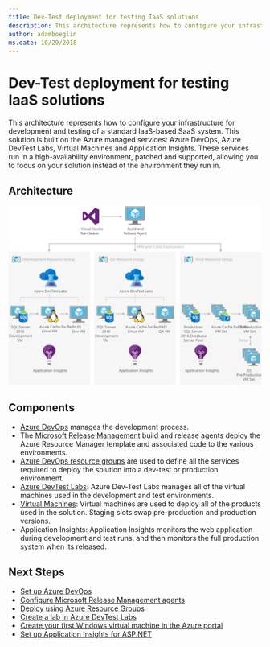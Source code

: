 ```yaml
---
title: Dev-Test deployment for testing IaaS solutions
description: This architecture represents how to configure your infrastructure for development and testing of a standard IaaS-based SaaS system.
author: adamboeglin
ms.date: 10/29/2018
---
```

# Dev-Test deployment for testing IaaS solutions
This architecture represents how to configure your infrastructure for development and testing of a standard IaaS-based SaaS system.
This solution is built on the Azure managed services: Azure DevOps, Azure DevTest Labs, Virtual Machines and Application Insights. These services run in a high-availability environment, patched and supported, allowing you to focus on your solution instead of the environment they run in.

## Architecture
<img src="media/dev-test-iaas.svg" alt='architecture diagram' />

## Components
* [Azure DevOps](http://azure.microsoft.com/services/devops/) manages the development process.
* The [Microsoft Release Management](https://www.visualstudio.comhttp://azure.microsoft.com/docs/release/getting-started/configure-agents) build and release agents deploy the Azure Resource Manager template and associated code to the various environments.
* [Azure DevOps resource groups](https://www.visualstudio.comhttp://azure.microsoft.com/docs/release/getting-started/configure-agents) are used to define all the services required to deploy the solution into a dev-test or production environment.
* [Azure DevTest Labs](href="http://azure.microsoft.com/services/devtest-lab/): Azure Dev-Test Labs manages all of the virtual machines used in the development and test environments.
* [Virtual Machines](href="http://azure.microsoft.com/services/virtual-machines/): Virtual machines are used to deploy all of the products used in the solution. Staging slots swap pre-production and production versions.
* Application Insights: Application Insights monitors the web application during development and test runs, and then monitors the full production system when its released.

## Next Steps
* [Set up Azure DevOps](https://www.visualstudio.com/docs/setup-admin/get-started)
* [Configure Microsoft Release Management agents](https://www.visualstudio.com/docs/release/getting-started/configure-agents)
* [Deploy using Azure Resource Groups](https://github.com/Microsoft/vsts-tasks/tree/master/Tasks/DeployAzureResourceGroup)
* [Create a lab in Azure DevTest Labs](https://docs.microsoft.com/api/Redirect/documentation/articles/devtest-lab-create-lab/)
* [Create your first Windows virtual machine in the Azure portal](https://docs.microsoft.com/api/Redirect/documentation/articles/virtual-machines-windows-hero-tutorial/)
* [Set up Application Insights for ASP.NET](https://docs.microsoft.com/api/Redirect/documentation/articles/app-insights-asp-net/)